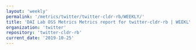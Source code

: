 ```yaml
---
layout: 'weekly'
permalink: '/metrics/twitter/twitter-cldr-rb/WEEKLY/'
title: 'DAI Lab OSS Metrics Metrics report for twitter-cldr-rb | WEEKLY-REPORT-2019-10-25'
organization: 'twitter'
repository: 'twitter-cldr-rb'
current_date: '2019-10-25'
---
```

